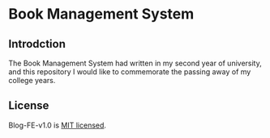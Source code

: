 # Book Management System

## Introdction

The Book Management System had written in my second year of university, and this repository I would like to commemorate the passing away of my college years.

## License

Blog-FE-v1.0 is [MIT licensed](https://opensource.org/licenses/MIT).
